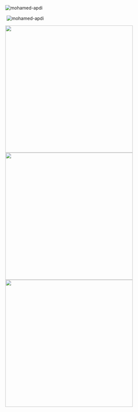 <p align="left"> <img src="https://komarev.com/ghpvc/?username=mohamed-apdi&label=Profile%20views&color=0e75b6&style=flat" alt="mohamed-apdi" /> </p>
<p>&nbsp;<img align="center" src="https://github-readme-stats.vercel.app/api?username=mohamed-apdi&show_icons=true&locale=en" alt="mohamed-apdi" /></p>
<img width=400 src='https://github-readme-stats.vercel.app/api?username=joshxfi&theme=vue-dark&show_icons=true&hide_border=true&count_private=true' />
<img width=400 src='https://streak-stats.demolab.com?user=joshxfi&theme=vue-dark&hide_border=true' />
<img width=400 src='https://github-readme-stats.vercel.app/api/top-langs/?username=joshxfi&theme=vue-dark&show_icons=true&hide_border=true&layout=compact' />
